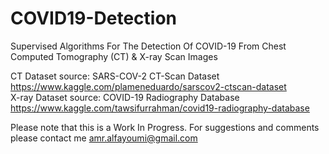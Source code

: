 # COVID19-Detection
Supervised Algorithms For The Detection Of COVID-19 From Chest Computed Tomography (CT) & X-ray Scan Images

CT Dataset source: SARS-COV-2 CT-Scan Dataset https://www.kaggle.com/plameneduardo/sarscov2-ctscan-dataset \
X-ray Dataset source: COVID-19 Radiography Database https://www.kaggle.com/tawsifurrahman/covid19-radiography-database

Please note that this is a Work In Progress. For suggestions and comments please contact me amr.alfayoumi@gmail.com
